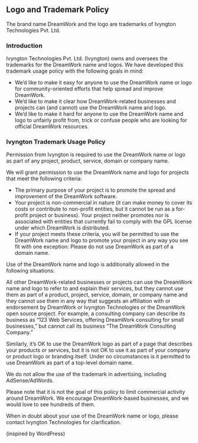 ## Logo and Trademark Policy

The brand name DreamWork and the logo are trademarks of Ivyngton Technologies Pvt. Ltd.

### Introduction

Ivyngton Technologies Pvt. Ltd. (Ivyngton) owns and oversees the trademarks for the DreamWork name and logos. We have developed this trademark usage policy with the following goals in mind:

- We’d like to make it easy for anyone to use the DreamWork name or logo for community-oriented efforts that help spread and improve DreamWork.
- We’d like to make it clear how DreamWork-related businesses and projects can (and cannot) use the DreamWork name and logo.
- We’d like to make it hard for anyone to use the DreamWork name and logo to unfairly profit from, trick or confuse people who are looking for official DreamWork resources.

### Ivyngton Trademark Usage Policy

Permission from Ivyngton is required to use the DreamWork name or logo as part of any project, product, service, domain or company name.

We will grant permission to use the DreamWork name and logo for projects that meet the following criteria:

- The primary purpose of your project is to promote the spread and improvement of the DreamWork software.
- Your project is non-commercial in nature (it can make money to cover its costs or contribute to non-profit entities, but it cannot be run as a for-profit project or business).
Your project neither promotes nor is associated with entities that currently fail to comply with the GPL license under which DreamWork is distributed.
- If your project meets these criteria, you will be permitted to use the DreamWork name and logo to promote your project in any way you see fit with one exception: Please do not use DreamWork as part of a domain name.

Use of the DreamWork name and logo is additionally allowed in the following situations:

All other DreamWork-related businesses or projects can use the DreamWork name and logo to refer to and explain their services, but they cannot use them as part of a product, project, service, domain, or company name and they cannot use them in any way that suggests an affiliation with or endorsement by DreamWork or Ivyngton Technologies or the DreamWork open source project. For example, a consulting company can describe its business as “123 Web Services, offering DreamWork consulting for small businesses,” but cannot call its business “The DreamWork Consulting Company.”

Similarly, it’s OK to use the DreamWork logo as part of a page that describes your products or services, but it is not OK to use it as part of your company or product logo or branding itself. Under no circumstances is it permitted to use DreamWork as part of a top-level domain name.

We do not allow the use of the trademark in advertising, including AdSense/AdWords.

Please note that it is not the goal of this policy to limit commercial activity around DreamWork. We encourage DreamWork-based businesses, and we would love to see hundreds of them.

When in doubt about your use of the DreamWork name or logo, please contact Ivyngton Technologies for clarification.

(inspired by WordPress)
